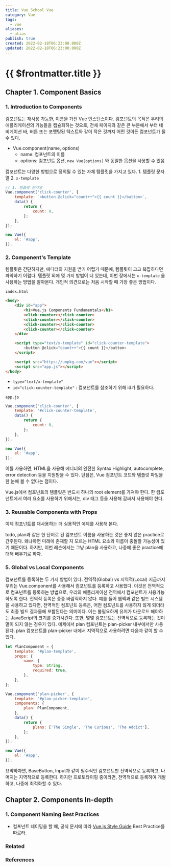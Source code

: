 ```yaml
---
title: Vue School Vue
category: Vue
tags:
  - vue
aliases:
  - alias
publish: true
created: 2022-02-18T06:23:00.000Z
updated: 2022-02-18T06:23:00.000Z
---
```


# {{ $frontmatter.title }}

## Chapter 1. Component Basics

### 1. Introduction to Components

컴포넌트는 재사용 가능한, 이름을 가진 Vue 인스턴스이다.
컴포넌트의 목적은 우리의 애플리케이션의 기능들을 캡슐화하는 것으로, 전체 페이지와 같은 큰 부분에서 부터 네비게이션 바, 버튼 또는 포맷팅된 텍스트와 같이 작은 것까지 어떤 것이든 컴포넌트가 될 수 있다.

- Vue.component(name, options)
  - name: 컴포넌트의 이름
  - options: 컴포넌트 옵션, `new Vue(options)` 와 동일한 옵션을 사용할 수 있음

컴포넌트는 다양한 방법으로 정의될 수 있는 자체 템플릿을 가지고 있다. 1. 템플릿 문자열 2. `x-template`

```js
// 1. 템플릿 문자열
Vue.component('click-counter', {
	template: `<button @click="count++">{{ count }}</button>`,
	data() {
		return {
			count: 0,
		};
	},
});

new Vue({
	el: '#app',
});
```

### 2. Component's Template

템플릿은 간단하지만, 에디터의 지원을 받기 어렵기 때문에, 템플릿이 크고 복잡하다면 파악하기 어렵다.
템플릿 외에 몇 가지 방법이 더 있는데, 이번 장에서는 `x-template` 을 사용하는 방법을 알아본다. 개인적 의견으로는 처음 시작할 때 가장 좋은 방법이다.

`index.html`

```html
<body>
	<div id="app">
		<h1>Vue.js Components Fundamentals</h1>
		<click-counter></click-counter>
		<click-counter></click-counter>
		<click-counter></click-counter>
		<click-counter></click-counter>
	</div>

	<script type="text/x-template" id="click-counter-template">
		<button @click="count++">{{ count }}</button>
	</script>

	<script src="https://unpkg.com/vue"></script>
	<script src="app.js"></script>
</body>
```

- `type="text/x-template"`
- `id="click-counter-template"` : 컴포넌트를 참조하기 위해 id가 필요하다.

`app.js`

```js
Vue.component('click-counter', {
	template: '#click-counter-template',
	data() {
		return {
			count: 0,
		};
	},
});

new Vue({
	el: '#app',
});
```

이를 사용하면, HTML을 사용해 에디터의 완전한 Syntax Highlight, autocomplete, error detection 등을 지원받을 수 있다.
단점은, Vue 컴포넌트 코드와 템플릿 파일을 한 눈에 볼 수 없다는 점이다.

Vue.js에서 컴포넌트의 템플릿은 반드시 하나의 root element를 가져야 한다.
한 컴포넌트에서 여러 요소를 사용하기 위해서는, div 태그 등을 사용해 감싸서 사용해야 한다.

### 3. Reusable Components with Props

이제 컴포넌트를 재사용하는 더 실용적인 예제를 사용해 본다.

todo, plan과 같은 한 단어로 된 컴포넌트 이름을 사용하는 것은 좋지 않은 practice로 간주된다. 왜냐하면 미래에 존재할 지 모르는 HTML 요소와 이름이 충돌할 가능성이 있기 때문이다.
하지만, 이번 레슨에서는 그냥 plan을 사용하고, 나중에 좋은 practice에 대해 배우기로 하자.

### 5. Global vs Local Components

컴포넌트를 등록하는 두 가지 방법이 있다. 전역적(Global) vs 지역적(Local)
지금까지 우리는 Vue.component를 사용해서 컴포넌트를 등록하고 사용했다.
이것은 전역적으로 컴포넌트를 등록하는 방법으로, 우리의 애플리케이션 전역에서 컴포넌트가 사용가능하도록 한다.
전역적 등록은 종종 바람직하지 않다. 예를 들어 웹팩과 같은 빌드 시스템을 사용하고 있다면, 전역적인 컴포넌트 등록은, 어떤 컴포넌트를 사용하지 않게 되더라도 최종 빌드 결과물에 포함된다는 의미이다.
이는 불필요하게 유저가 다운로드 해야하는 JavaScript의 크기를 증가시킨다.
또한, 몇몇 컴포넌트는 전역적으로 등록하는 것이 말이 되지 않는 경우가 있다. 예제에서 plan 컴포넌트는 plan-picker 내부에서만 사용된다.
plan 컴포넌트를 plan-picker 내에서 지역적으로 사용하려면 다음과 같이 할 수 있다.

```js
let PlanComponent = {
	template: '#plan-template',
	props: {
		name: {
			type: String,
			required: true,
		},
	},
};

Vue.component('plan-picker', {
	template: '#plan-picker-template',
	components: {
		plan: PlanComponent,
	},
	data() {
		return {
			plans: ['The Single', 'The Curious', 'The Addict'],
		};
	},
});

new Vue({
	el: '#app',
});
```

요약하자면, BaseButton, Input과 같이 필수적인 컴포넌트만 전역적으로 등록하고, 나머지는 지역적으로 등록한다. 하지만 프로토타이핑 중이라면, 전역적으로 등록하여 개발하고, 나중에 최적화할 수 있다.

## Chapter 2. Components In-depth

### 1. Component Naming Best Practices

- 컴포넌트 네이밍을 할 때, 공식 문서에 따라 [Vue.js Style Guide](https://vuejs.org/v2/style-guide/) Best Practice를 따르라.

### Related

### References
